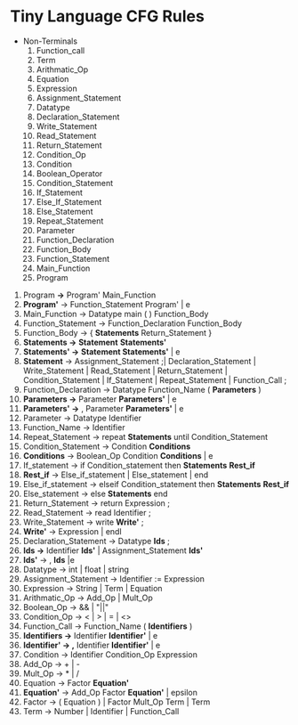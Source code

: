 # Tiny Language CFG Rules

- Non-Terminals
    1. Function_call
    2. Term
    3. Arithmatic_Op 
    4. Equation
    5. Expression
    6. Assignment_Statement
    7. Datatype 
    8. Declaration_Statement
    9. Write_Statement
    10. Read_Statement
    11. Return_Statement
    12. Condition_Op 
    13. Condition
    14. Boolean_Operator 
    15. Condition_Statement
    16. If_Statement
    17. Else_If_Statement
    18. Else_Statement
    19. Repeat_Statement
    20. Parameter
    21. Function_Declaration
    22. Function_Body
    23. Function_Statement
    24. Main_Function
    25. Program
    
1. Program **→** Program' Main_Function
2. **Program'** → Function_Statement Program' | e
3. Main_Function → Datatype main ( ) Function_Body
4. Function_Statement → Function_Declaration Function_Body
5. Function_Body → { **Statements** Return_Statement }
6. **Statements →** **Statement** **Statements'**
7. **Statements' →** **Statement Statements'** | e
8. **Statement** → Assignment_Statement ;| Declaration_Statement | Write_Statement | Read_Statement | Return_Statement | Condition_Statement | If_Statement | Repeat_Statement | Function_Call ;
9. Function_Declaration → Datatype Function_Name ( **Parameters** )
10. **Parameters →** Parameter **Parameters'** | e
11. **Parameters' →** , Parameter **Parameters'** | e
12. Parameter → Datatype Identifier
13. Function_Name → Identifier
14. Repeat_Statement → repeat **Statements** until Condition_Statement
15. Condition_Statement → Condition **Conditions** 
16. **Conditions** → Boolean_Op Condition **Conditions** | e
17. If_statement  → if Condition_statement then **Statements** **Rest_if** 
18. **Rest_if**  → Else_if_statement | Else_statement | end
19. Else_if_statement  → elseif Condition_statement then **Statements** **Rest_if** 
20. Else_statement  → else **Statements** end 
21. Return_Statement → return Expression ;
22. Read_Statement → read Identifier ;
23. Write_Statement → write **Write'** ;
24. **Write'** → Expression | endl 
25. Declaration_Statement → Datatype **Ids** ;
26. **Ids →** Identifier **Ids'** | Assignment_Statement **Ids'**
27. **Ids'** → , **Ids** |e
28. Datatype → int | float | string
29. Assignment_Statement → Identifier := Expression 
30. Expression → String | Term | Equation
31. Arithmatic_Op → Add_Op | Mult_Op
32. Boolean_Op → && | "||"
33. Condition_Op → < | > | = | <>
34. Function_Call → Function_Name ( **Identifiers** )
35. **Identifiers →** Identifier **Identifier'** | e
36. **Identifier' → ,** Identifier **Identifier'** | e
37. Condition  →  Identifier Condition_Op Expression
38. Add_Op →  + | -
39. Mult_Op →  * | /
40. Equation →  Factor **Equation'**
41. **Equation'** →  Add_Op Factor **Equation'** | epsilon
42. Factor →  ( Equation )  | Factor Mult_Op Term | Term
45. Term →  Number | Identifier | Function_Call
